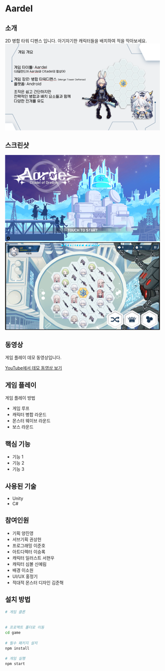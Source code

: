 # Aardel

## 소개
2D 병합 타워 디펜스 입니다. 아기자기한 캐릭터들을 배치하여 적을 막아보세요.
![스크린샷](https://github.com/JunhoLee92/23_2Project/blob/main/Assets/ScreenShot/1703078098_19832889.png)

## 스크린샷
![스크린샷](https://github.com/JunhoLee92/23_2Project/blob/main/Assets/ScreenShot/1703078120_71557551.png)
![스크린샷](https://github.com/JunhoLee92/23_2Project/blob/main/Assets/ScreenShot/1703078402_12561189.png)
## 동영상
게임 플레이 데모 동영상입니다.

[YouTube에서 데모 동영상 보기](https://youtu.be/CImKp8mz5OM?si=9x8Mgv2Pp_zxKDLg)

## 게임 플레이
게임 플레이 방법
- 게임 루프
- 캐릭터 병합 라운드
- 몬스터 웨이브 라운드
- 보스 라운드

## 핵심 기능
- 기능 1
- 기능 2
- 기능 3

## 사용된 기술
- Unity
- C#


## 참여인원

- 기획 양진영
- 서브기획 권상헌
- 프로그래밍 이준호
- 아트디렉터 이승록
- 캐릭터 일러스트 서현우
- 캐릭터 심볼 신예림
- 배경 이소원
- UI/UX 홍정기
- 적대적 몬스터 디자인 김준혁

## 설치 방법


```bash
# 게임 클론


# 프로젝트 폴더로 이동
cd game

# 필수 패키지 설치
npm install

# 게임 실행
npm start


